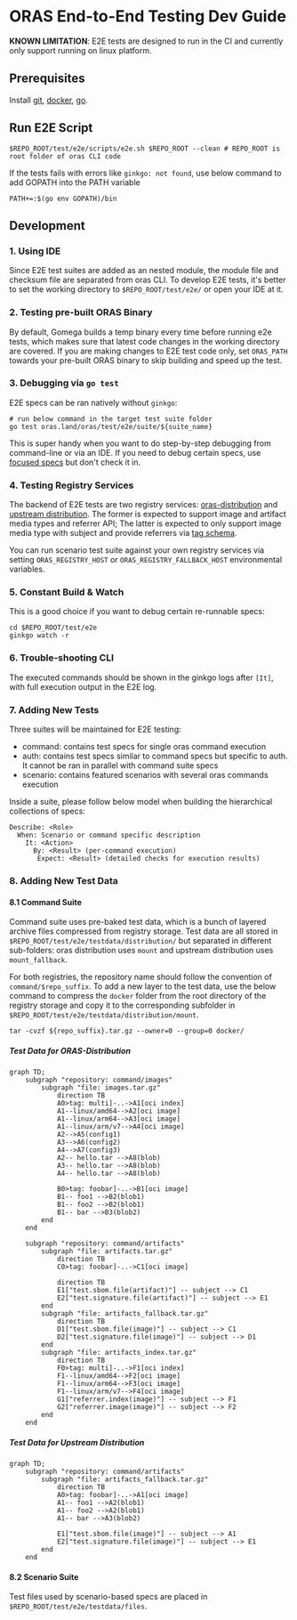 # ORAS End-to-End Testing Dev Guide
**KNOWN LIMITATION**: E2E tests are designed to run in the CI and currently only support running on linux platform.
## Prerequisites
Install [git](https://git-scm.com/download/linux), [docker](https://docs.docker.com/desktop/install/linux-install), [go](https://go.dev/doc/install).

## Run E2E Script
```shell
$REPO_ROOT/test/e2e/scripts/e2e.sh $REPO_ROOT --clean # REPO_ROOT is root folder of oras CLI code
```

If the tests fails with errors like `ginkgo: not found`, use below command to add GOPATH into the PATH variable
```shell
PATH+=:$(go env GOPATH)/bin
```

## Development
### 1. Using IDE
Since E2E test suites are added as an nested module, the module file and checksum file are separated from oras CLI. To develop E2E tests, it's better to set the working directory to `$REPO_ROOT/test/e2e/` or open your IDE at it.

### 2. Testing pre-built ORAS Binary
By default, Gomega builds a temp binary every time before running e2e tests, which makes sure that latest code changes in the working directory are covered. If you are making changes to E2E test code only, set `ORAS_PATH` towards your pre-built ORAS binary to skip building and speed up the test.

### 3. Debugging via `go test`
E2E specs can be ran natively without `ginkgo`:
```shell
# run below command in the target test suite folder
go test oras.land/oras/test/e2e/suite/${suite_name}
```
This is super handy when you want to do step-by-step debugging from command-line or via an IDE. If you need to debug certain specs, use [focused specs](https://onsi.github.io/ginkgo/#focused-specs) but don't check it in.

### 4. Testing Registry Services
The backend of E2E tests are two registry services: [oras-distribution](https://github.com/oras-project/distribution) and [upstream distribution](https://github.com/distribution/distribution). The former is expected to support image and artifact media types and referrer API; The latter is expected to only support image media type with subject and provide referrers via [tag schema](https://github.com/opencontainers/distribution-spec/blob/v1.1.0-rc1/spec.md#referrers-tag-schema). 

You can run scenario test suite against your own registry services via setting `ORAS_REGISTRY_HOST` or `ORAS_REGISTRY_FALLBACK_HOST` environmental variables.

### 5. Constant Build & Watch
This is a good choice if you want to debug certain re-runnable specs:
```shell
cd $REPO_ROOT/test/e2e
ginkgo watch -r
```

### 6. Trouble-shooting CLI
The executed commands should be shown in the ginkgo logs after `[It]`, with full execution output in the E2E log.

### 7. Adding New Tests
Three suites will be maintained for E2E testing:
- command: contains test specs for single oras command execution
- auth: contains test specs similar to command specs but specific to auth. It cannot be ran in parallel with command suite specs
- scenario: contains featured scenarios with several oras commands execution

Inside a suite, please follow below model when building the hierarchical collections of specs:
```
Describe: <Role>
  When: Scenario or command specific description
    It: <Action>
      By: <Result> (per-command execution)
       Expect: <Result> (detailed checks for execution results)
```

### 8. Adding New Test Data

#### 8.1 Command Suite
Command suite uses pre-baked test data, which is a bunch of layered archive files compressed from registry storage. Test data are all stored in `$REPO_ROOT/test/e2e/testdata/distribution/` but separated in different sub-folders: oras distribution uses `mount` and upstream distribution uses `mount_fallback`.

For both registries, the repository name should follow the convention of `command/$repo_suffix`. To add a new layer to the test data, use the below command to compress the `docker` folder from the root directory of the registry storage and copy it to the corresponding subfolder in `$REPO_ROOT/test/e2e/testdata/distribution/mount`.
```shell
tar -cvzf ${repo_suffix}.tar.gz --owner=0 --group=0 docker/
```

##### Test Data for ORAS-Distribution
```mermaid
graph TD;
    subgraph "repository: command/images"
        subgraph "file: images.tar.gz"
            direction TB
            A0>tag: multi]-..->A1[oci index]
            A1--linux/amd64-->A2[oci image]
            A1--linux/arm64-->A3[oci image]
            A1--linux/arm/v7-->A4[oci image]
            A2-->A5(config1)
            A3-->A6(config2)
            A4-->A7(config3)
            A2-- hello.tar -->A8(blob)
            A3-- hello.tar -->A8(blob)
            A4-- hello.tar -->A8(blob)

            B0>tag: foobar]-..->B1[oci image]
            B1-- foo1 -->B2(blob1)
            B1-- foo2 -->B2(blob1)
            B1-- bar -->B3(blob2)
        end
    end
    
    subgraph "repository: command/artifacts"
        subgraph "file: artifacts.tar.gz"
            direction TB
            C0>tag: foobar]-..->C1[oci image]
            
            direction TB
            E1["test.sbom.file(artifact)"] -- subject --> C1
            E2["test.signature.file(artifact)"] -- subject --> E1
        end
        subgraph "file: artifacts_fallback.tar.gz"
            direction TB
            D1["test.sbom.file(image)"] -- subject --> C1
            D2["test.signature.file(image)"] -- subject --> D1
        end
        subgraph "file: artifacts_index.tar.gz"
            direction TB
            F0>tag: multi]-..->F1[oci index]
            F1--linux/amd64-->F2[oci image]
            F1--linux/arm64-->F3[oci image]
            F1--linux/arm/v7-->F4[oci image]
            G1["referrer.index(image)"] -- subject --> F1
            G2["referrer.image(image)"] -- subject --> F2
        end
    end
```

##### Test Data for Upstream Distribution
```mermaid
graph TD;
    subgraph "repository: command/artifacts"
        subgraph "file: artifacts_fallback.tar.gz"
            direction TB
            A0>tag: foobar]-..->A1[oci image]
            A1-- foo1 -->A2(blob1)
            A1-- foo2 -->A2(blob1)
            A1-- bar -->A3(blob2)

            E1["test.sbom.file(image)"] -- subject --> A1
            E2["test.signature.file(image)"] -- subject --> E1
        end
    end
```
#### 8.2 Scenario Suite
Test files used by scenario-based specs are placed in `$REPO_ROOT/test/e2e/testdata/files`.